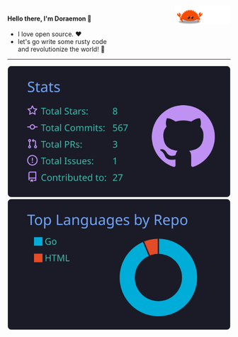 <a href="https://github.com">
    <img src="https://github.com/Doraemonkeys/Doraemonkeys/blob/main/assets/ferris.gif" align="right" width="25%" />
</a>

  <div style="width: 50%;">
        <h4>Hello there, I'm Doraemon 👋</h4>
        <ul>
            <li>I love open source. ❤️</li>
            <li> let's go write some rusty code and revolutionize the world! 🚀</li>
        </ul>
    </div>

---

[![](https://raw.githubusercontent.com/Doraemonkeys/Doraemonkeys/master/profile-summary-card-output/tokyonight/3-stats.svg)](https://github.com/vn7n24fzkq/github-profile-summary-cards) 
[![](https://raw.githubusercontent.com/Doraemonkeys/Doraemonkeys/master/profile-summary-card-output/tokyonight/1-repos-per-language.svg)](https://github.com/vn7n24fzkq/github-profile-summary-cards)
